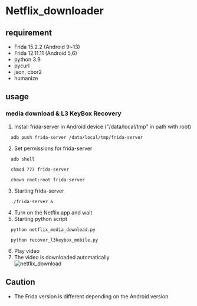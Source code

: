 # Netflix_downloader

## requirement
+ Frida 15.2.2 (Android 9~13)
+ Frida 12.11.11 (Android 5,6)
+ python 3.9
+ pycurl
+ json, cbor2
+ humanize

## usage
### media download & L3 KeyBox Recovery
1) Install frida-server in Android device ("/data/local/tmp" in path with root)
```
  adb push frida-server /data/local/tmp/frida-server
```
2. Set permissions for frida-server
```
  adb shell

  chmod 777 frida-server

  chown root:root frida-server
```
3. Starting frida-server
```
  ./frida-server &
```
4. Turn on the Netflix app and wait
5. Starting python script
```
  python netflix_media_download.py

  python recover_l3keybox_mobile.py
```
6. Play video
7. The video is downloaded automatically
<br>![netflix_download](https://user-images.githubusercontent.com/69188747/205892336-b64058fc-c4a7-475c-8277-d0c064ea773a.png)



## Caution
+ The Frida version is different depending on the Android version.

